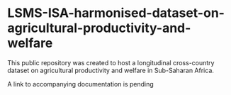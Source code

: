 # LSMS-ISA-harmonised-dataset-on-agricultural-productivity-and-welfare
This public repository was created to host a longitudinal cross-country dataset on agricultural productivity and welfare in Sub-Saharan Africa.

A link to accompanying documentation is pending
